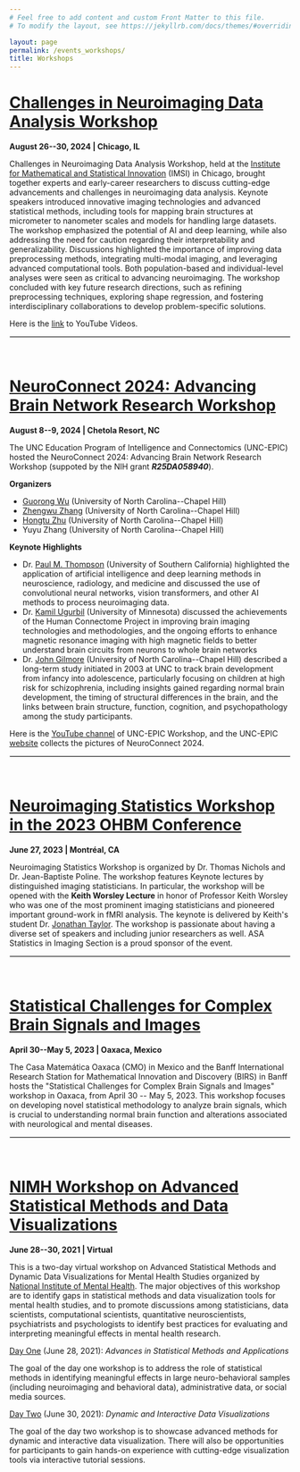 ```yaml
---
# Feel free to add content and custom Front Matter to this file.
# To modify the layout, see https://jekyllrb.com/docs/themes/#overriding-theme-defaults

layout: page
permalink: /events_workshops/
title: Workshops
---
```


[Challenges in Neuroimaging Data Analysis Workshop](https://www.imsi.institute/activities/challenges-in-neuroimaging-data-analysis/)
==================
<b>August 26--30, 2024 | Chicago, IL</b>

Challenges in Neuroimaging Data Analysis Workshop, held at the [Institute for Mathematical and Statistical Innovation](https://www.imsi.institute/) 
(IMSI) in Chicago, brought together experts and early-career researchers to discuss cutting-edge advancements and challenges in 
neuroimaging data analysis. Keynote speakers introduced innovative imaging technologies and advanced statistical methods, including tools 
for mapping brain structures at micrometer to nanometer scales and models for handling large datasets. The workshop emphasized the 
potential of AI and deep learning, while also addressing the need for caution regarding their interpretability and generalizability. 
Discussions highlighted the importance of improving data preprocessing methods, integrating multi-modal imaging, and leveraging advanced 
computational tools. Both population-based and individual-level analyses were seen as critical to advancing neuroimaging. The workshop 
concluded with key future research directions, such as refining preprocessing techniques, exploring shape regression, and fostering 
interdisciplinary collaborations to develop problem-specific solutions.

Here is the [link](https://www.youtube.com/watch?v=CHu2T629xnU&list=PLA_E7IjY9cw5_r0ByBkbzVNV-q7aujNjs&pp=iAQB) to YouTube Videos. 

<hr style="border:1px solid #DEDEDE">

&nbsp;

[NeuroConnect 2024: Advancing Brain Network Research Workshop](https://www.unc-epic.org/)
==================
<b>August 8--9, 2024 | Chetola Resort, NC</b>

The UNC Education Program of Intelligence and Connectomics (UNC-EPIC) hosted the NeuroConnect 2024: Advancing Brain Network Research Workshop (suppoted by the NIH grant ***R25DA058940***).

**Organizers**

- [Guorong Wu](https://www.med.unc.edu/psych/directory/guorong-wu/) (University of North Carolina--Chapel Hill)
- [Zhengwu Zhang](https://zhengwu.github.io/) (University of North Carolina--Chapel Hill)
- [Hongtu Zhu](https://sph.unc.edu/adv_profile/hongtu-zhu-phd/) (University of North Carolina--Chapel Hill)
- Yuyu Zhang (University of North Carolina--Chapel Hill)

**Keynote Highlights**

- Dr. [Paul M. Thompson](https://keck.usc.edu/faculty-search/paul-m-thompson/) (University of Southern California) highlighted the application of artificial intelligence and deep learning methods in neuroscience, radiology, and medicine and discussed the use of convolutional neural networks, vision transformers, and other AI methods to process neuroimaging data.
- Dr. [Kamil Ugurbil](https://med.umn.edu/bio/kamil-ugurbil) (University of Minnesota) discussed the achievements of the Human Connectome Project in improving brain imaging technologies and methodologies, and the ongoing efforts to enhance magnetic resonance imaging with high magnetic fields to better understand brain circuits from neurons to whole brain networks
- Dr. [John Gilmore](https://www.med.unc.edu/psych/directory/john-gilmore/) (University of North Carolina--Chapel Hill) described a long-term study initiated in 2003 at UNC to track brain development from infancy into adolescence, particularly focusing on children at high risk for schizophrenia, including insights gained regarding normal brain development, the timing of structural differences in the brain, and the links between brain structure, function, cognition, and psychopathology among the study participants.

Here is the [YouTube channel](https://www.youtube.com/playlist?list=PL6rcSoHQ8t-PQwqOu3nGksTcrJeRjWwo_) of UNC-EPIC Workshop, and 
the UNC-EPIC [website](https://www.unc-epic.org/) collects the pictures of NeuroConnect 2024. 

<hr style="border:1px solid #DEDEDE">

&nbsp;

[Neuroimaging Statistics Workshop in the 2023 OHBM Conference](https://neurodatascience.github.io/events)
==================
<b>June 27, 2023 | Montréal, CA</b>

Neuroimaging Statistics Workshop is organized by Dr. Thomas Nichols and Dr. Jean-Baptiste Poline. The workshop features Keynote lectures 
by distinguished imaging statisticians. In particular, the workshop will be opened with the <b>Keith Worsley Lecture</b> in honor of 
Professor Keith Worsley who was one of the most prominent imaging statisticians and pioneered important ground-work in fMRI analysis. The 
keynote is delivered by Keith's student Dr. [Jonathan Taylor](https://statweb.stanford.edu/~jtaylo/). The workshop is passionate about 
having a diverse set of speakers and including junior researchers as well. ASA Statistics in Imaging Section is a proud sponsor of the 
event.

<hr style="border:1px solid #DEDEDE">

&nbsp;

[Statistical Challenges for Complex Brain Signals and Images](https://www.birs.ca/events/2023/5-day-workshops/23w5030)
==================
<b>April 30--May 5, 2023 | Oaxaca, Mexico</b>

The Casa Matemática Oaxaca (CMO) in Mexico and the Banff International Research Station for Mathematical Innovation and Discovery (BIRS) 
in Banff hosts the "Statistical Challenges for Complex Brain Signals and Images" workshop in Oaxaca, from April 30 -- May 5, 2023. 
This workshop focuses on developing novel statistical methodology to analyze brain signals, which is crucial to understanding normal 
brain function and alterations associated with neurological and mental diseases.

<hr style="border:1px solid #DEDEDE">

&nbsp;

[NIMH Workshop on Advanced Statistical Methods and Data Visualizations](https://www.nimh.nih.gov/news/events/2021/workshop-advanced-statistical-methods-and-dynamic-data-visualizations-for-mental-health-studies/)
==================
<b>June 28--30, 2021 | Virtual</b>

This is a two-day virtual workshop on Advanced Statistical Methods and Dynamic Data Visualizations for Mental Health Studies 
organized by [National Institute of Mental Health](https://www.nimh.nih.gov/). The major objectives of this workshop are to identify 
gaps in statistical methods and data visualization tools for mental health studies, and to promote discussions among statisticians, data scientists, computational 
scientists, quantitative neuroscientists, psychiatrists and psychologists to identify best practices for evaluating and interpreting 
meaningful effects in mental health research.

<ins>Day One</ins> (June 28, 2021): <i>Advances in Statistical Methods and Applications</i>

The goal of the day one workshop is to address the role of statistical methods in identifying meaningful effects in large neuro-behavioral 
samples (including neuroimaging and behavioral data), administrative data, or social media sources.

<ins>Day Two</ins> (June 30, 2021): <i>Dynamic and Interactive Data Visualizations</i>

The goal of the day two workshop is to showcase advanced methods for dynamic and interactive data visualization. There will also be 
opportunities for participants to gain hands-on experience with cutting-edge visualization tools via interactive tutorial sessions.

